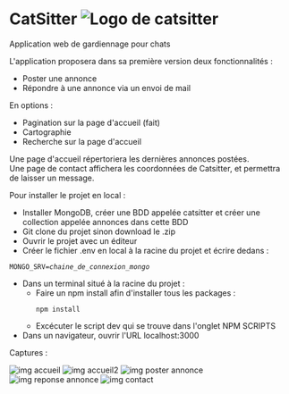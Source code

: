 # CatSitter ![Logo de catsitter](https://zupimages.net/up/20/07/yj9a.png)
Application web de gardiennage pour chats

L'application proposera dans sa première version deux fonctionnalités :
  - Poster une annonce
  - Répondre à une annonce via un envoi de mail
  
En options : 
  - Pagination sur la page d'accueil (fait)
  - Cartographie
  - Recherche sur la page d'accueil

Une page d'accueil répertoriera les dernières annonces postées.<br />
Une page de contact affichera les coordonnées de Catsitter, et permettra de laisser un message.

Pour installer le projet en local :
- Installer MongoDB, créer une BDD appelée catsitter et créer une collection appelée annonces dans cette BDD
- Git clone du projet sinon download le .zip
- Ouvrir le projet avec un éditeur
- Créer le fichier .env en local à la racine du projet et écrire dedans :
<pre><code>MONGO_SRV=<i>chaine_de_connexion_mongo</i></code></pre>
- Dans un terminal situé à la racine du projet :
  - Faire un npm install afin d'installer tous les packages : <pre><code>npm install</code></pre>
  - Excécuter le script dev qui se trouve dans l'onglet NPM SCRIPTS
- Dans un navigateur, ouvrir l'URL localhost:3000

Captures :

![img accueil](https://zupimages.net/up/20/07/ezua.png )
![img accueil2](https://zupimages.net/up/20/07/etkj.png)
![img poster annonce](https://zupimages.net/up/20/07/tpr0.png)
![img reponse annonce](https://zupimages.net/up/20/07/67qa.png )
![img contact](https://zupimages.net/up/20/07/8lyw.png )

